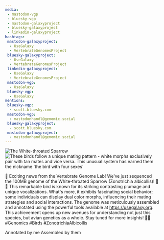 ```yaml
---
media:
 - mastodon-vgp
 - bluesky-vgp
 - mastodon-galaxyproject
 - bluesky-galaxyproject
 - linkedin-galaxyproject
hashtags:
 mastodon-galaxyproject:
  - UseGalaxy
  - VertebrateGenomesProject
 bluesky-galaxyproject:
  - UseGalaxy
  - VertebrateGenomesProject
 linkedin-galaxyproject:
  - UseGalaxy
  - VertebrateGenomesProject
 mastodon-vgp:
  - UseGalaxy
 bluesky-vgp:
  - UseGalaxy
mentions:
 bluesky-vgp:
  - scott.bluesky.com
 mastodon-vgp:
  - mastodonhandl@genomic.social
 bluesky-galaxyproject:
  - scott.bluesky.com
 mastodon-galaxyproject:
  - mastodonhandl@genomic.social
---
```

![The White-throated Sparrow](https://genomeark.s3.amazonaws.com/species/Zonotrichia_albicollis/bZonAlb1/img/bZonAlb1_1.png)
![These birds follow a unique mating pattern - white morphs exclusively pair with tan mates and vice versa. This unusual system has earned them the nickname 'the bird with four sexes'](https://genomeark.s3.amazonaws.com/species/Zonotrichia_albicollis/bZonAlb1/img/bZonAlb1_3.png)

🌟 Exciting news from the Vertebrate Genome Lab! We've just sequenced the 100MB genome of the White-throated Sparrow (Zonotrichia albicollis)! 🎉🦅 This remarkable bird is known for its striking contrasting plumage and unique vocalizations. What's more, it exhibits fascinating social behavior; some individuals can display dual color morphs, influencing their mating strategies and social interactions. The genome was meticulously assembled and annotated using the powerful tools available at https://usegalaxy.org. This achievement opens up new avenues for understanding not just this species, but avian genetics as a whole. Stay tuned for more insights! 🌿✨ #Genomics #Birds #ZonotrichiaAlbicollis

Annotated by me
Assembled by them

